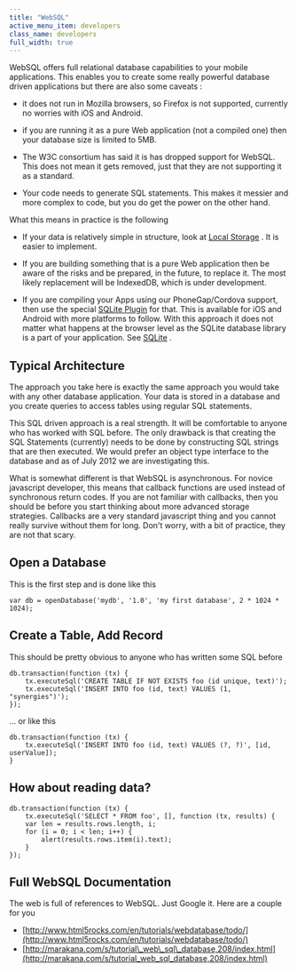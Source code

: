 ```yaml
---
title: "WebSQL"
active_menu_item: developers
class_name: developers
full_width: true
---
```



WebSQL offers full relational database capabilities to your mobile applications. This enables you to create some really powerful database driven applications but there are also some caveats :

 - it does not run in Mozilla browsers, so Firefox is not supported, currently no worries with iOS and Android.

 - if you are running it as a pure Web application (not a compiled one) then your database size is limited to 5MB.

 - The W3C consortium has said it is has dropped support for WebSQL. This does not mean it gets removed, just that they are not supporting it as a standard.

 - Your code needs to generate SQL statements. This makes it messier and more complex to code, but you do get the power on the other hand.

What this means in practice is the following

 - If your data is relatively simple in structure, look at [Local Storage](/developers/documentation/product-guide/data-storage/mobile-client-side-data-storage/local-storage-example) . It is easier to implement.

 - If you are building something that is a pure Web application then be aware of the risks and be prepared, in the future, to replace it. The most likely replacement will be IndexedDB, which is under development.

 - If you are compiling your Apps using our PhoneGap/Cordova support, then use the special [SQLite Plugin](/developers/documentation/ac-mobile-build-phonegap/ac-mobile-build/ac-build-plugins/sqlite-plugin/) for that. This is available for iOS and Android with more platforms to follow. With this approach it does not matter what happens at the browser level as the SQLite database library is a part of your application. See [SQLite](/developers/documentation/product-guide/data-storage/mobile-client-side-data-storage/sqlite) .

## Typical Architecture

The approach you take here is exactly the same approach you would take with any other database application. Your data is stored in a database and you create queries to access tables using regular SQL statements.

This SQL driven approach is a real strength. It will be comfortable to anyone who has worked with SQL before. The only drawback is that creating the SQL Statements (currently) needs to be done by constructing SQL strings that are then executed. We would prefer an object type interface to the database and as of July 2012 we are investigating this.

What is somewhat different is that WebSQL is asynchronous. For novice javascript developer, this means that callback functions are used instead of synchronous return codes. If you are not familiar with callbacks, then you should be before you start thinking about more advanced storage strategies. Callbacks are a very standard javascript thing and you cannot really survive without them for long. Don't worry, with a bit of practice, they are not that scary.

## Open a Database

This is the first step and is done like this

    var db = openDatabase('mydb', '1.0', 'my first database', 2 * 1024 * 1024);

## Create a Table, Add Record

This should be pretty obvious to anyone who has written some SQL before

    db.transaction(function (tx) {
        tx.executeSql('CREATE TABLE IF NOT EXISTS foo (id unique, text)');
        tx.executeSql('INSERT INTO foo (id, text) VALUES (1, "synergies")');
    });

... or like this

    db.transaction(function (tx) {
        tx.executeSql('INSERT INTO foo (id, text) VALUES (?, ?)', [id, userValue]);
    }

## How about reading data?
    db.transaction(function (tx) {
        tx.executeSql('SELECT * FROM foo', [], function (tx, results) {
        var len = results.rows.length, i;
        for (i = 0; i < len; i++) {
            alert(results.rows.item(i).text);
        }
    });
   


## Full WebSQL Documentation

The web is full of references to WebSQL. Just Google it. Here are a couple for you

 - [http://www.html5rocks.com/en/tutorials/webdatabase/todo/](http://www.html5rocks.com/en/tutorials/webdatabase/todo/)
 - [http://marakana.com/s/tutorial\_web\_sql\_database,208/index.html](http://marakana.com/s/tutorial_web_sql_database,208/index.html)
